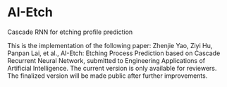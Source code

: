 # AI-Etch
Cascade RNN for etching profile prediction

This is the implementation of the following paper:
Zhenjie Yao, Ziyi Hu, Panpan Lai, et al., AI-Etch: Etching Process Prediction based on Cascade Recurrent Neural Network, submitted to Engineering Applications of Artificial Intelligence.
The current version is only available for reviewers. The finalized version will be made public after further improvements.

